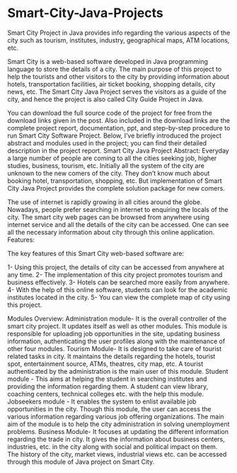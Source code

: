 # Smart-City-Java-Projects
Smart City Project in Java provides info regarding the various aspects of the city such as tourism, institutes, industry, geographical maps, ATM locations, etc.

Smart City is a web-based software developed in Java programming language to store the details of a city. The main purpose of this project to help the tourists and other visitors to the city by providing information about hotels, transportation facilities, air ticket booking, shopping details, city news, etc. The Smart City Java Project serves the visitors as a guide of the city, and hence the project is also called City Guide Project in Java.

You can download the full source code of the project for free from the download links given in the post. Also included in the download links are the complete project report, documentation, ppt, and step-by-step procedure to run Smart City Software Project. Below, I’ve briefly introduced the project abstract and modules used in the project; you can find their detailed description in the project report.
Smart City Java Project Abstract:
Everyday a large number of people are coming to all the cities seeking job, higher studies, business, tourism, etc. Initially all the system of the city are unknown to the new comers of the city. They don’t know much about booking hotel, transportation, shopping, etc. But implementation of Smart City Java Project provides the complete solution package for new comers.

The use of internet is rapidly growing in all cities around the globe. Nowadays, people prefer searching in internet to enquiring the locals of the city. The smart city web pages can be browsed from anywhere using internet service and all the details of the city can be accessed. One can see all the necessary information about city through this online application.
Features:

The key features of this Smart City web-based software are:

1- Using this project, the details of city can be accessed from anywhere at any time.
2- The implementation of this city project promotes tourism and business effectively.
3- Hotels can be searched more easily from anywhere.
4- With the help of this online software, students can look for the academic institutes located in the city.
5- You can view the complete map of city using this project.

Modules Overview:
Administration module- It is the overall controller of the smart city project. It updates itself as well as other modules. This module is responsible for uploading job opportunities in the site, updating business information, authenticating the user profiles along with the maintenance of other four modules.
Tourism Module- It is designed to take care of tourist related tasks in city. It maintains the details regarding the hotels, tourist spot, entertainment source, ATMs, theatres, city map, etc. A tourist authenticated by the administration is the main user of this module.
Student module  - This aims at helping the student in searching institutes and providing the information regarding them. A student can view library, coaching centers, technical colleges etc. with the help this module.
Jobseekers module - It enables the system to enlist available job opportunities in the city. Though this module, the user can access the various information regarding various job offering organizations. The main aim of the module is to help the city administration in solving unemployment problems.
Business Module- It focuses at updating the different information regarding the trade in city. It gives the information about business centers, industries, etc. in the city along with social and political impact on them. The history of the city, market views, industrial views etc. can be accessed through this module of Java project on Smart City.
